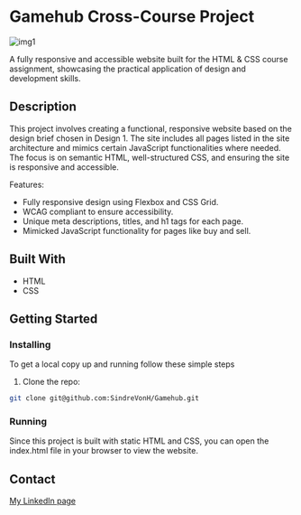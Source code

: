 # Gamehub Cross-Course Project

![img1](https://github.com/SindreVonH/Gamehub/assets/149319539/51aafd81-8edf-4419-a85c-a04a9cfc6150)

A fully responsive and accessible website built for the HTML & CSS course assignment, showcasing the practical application of design and development skills.

## Description

This project involves creating a functional, responsive website based on the design brief chosen in Design 1. The site includes all pages listed in the site architecture and mimics certain JavaScript functionalities where needed. The focus is on semantic HTML, well-structured CSS, and ensuring the site is responsive and accessible.

Features:

- Fully responsive design using Flexbox and CSS Grid.
- WCAG compliant to ensure accessibility.
- Unique meta descriptions, titles, and h1 tags for each page.
- Mimicked JavaScript functionality for pages like buy and sell.

## Built With

- HTML
- CSS

## Getting Started

### Installing

To get a local copy up and running follow these simple steps

1. Clone the repo:

```bash
git clone git@github.com:SindreVonH/Gamehub.git
```

### Running

Since this project is built with static HTML and CSS, you can open the index.html file in your browser to view the website.

## Contact

[My LinkedIn page](https://www.linkedin.com/in/sindre-marker-63937a215/)
